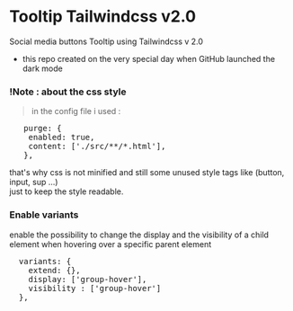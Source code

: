 # Tooltip Tailwindcss v2.0
Social media buttons Tooltip using Tailwindcss v 2.0 

* this repo created on the very special day when GitHub launched the dark mode

 
### !Note : about the css style

> in the config file i used :
 
<pre>
   purge: {
    enabled: true,
    content: ['./src/**/*.html'],
   },
</pre>
 
 that's why css is not minified and still some unused style tags like (button, input,  sup ...)   
 just to keep the style readable.    
     
      
### Enable variants
enable the possibility to change the display and the visibility of a child element when hovering over a specific parent element 
<pre>
  variants: {
    extend: {},
    display: ['group-hover'],
    visibility : ['group-hover']
  },
</pre>